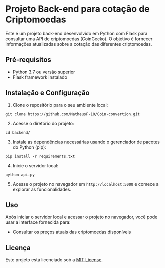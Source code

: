 # Projeto Back-end para cotação de Criptomoedas

Este é um projeto back-end desenvolvido em Python com Flask para consultar uma API de criptomoedas (CoinGecko). O objetivo é fornecer informações atualizadas sobre a cotação das diferentes criptomoedas.

## Pré-requisitos

- Python 3.7 ou versão superior
- Flask framework instalado

## Instalação e Configuração

1. Clone o repositório para o seu ambiente local:

``git clone https://github.com/MatheusF-10/Coin-convertion.git``

2. Acesse o diretório do projeto:

``cd backend/``

3. Instale as dependências necessárias usando o gerenciador de pacotes do Python (pip):

``pip install -r requirements.txt``

4. Inicie o servidor local:

``python api.py``

5. Acesse o projeto no navegador em `http://localhost:5000` e comece a explorar as funcionalidades.

## Uso

Após iniciar o servidor local e acessar o projeto no navegador, você pode usar a interface fornecida para:

- Consultar os preços atuais das criptomoedas disponíveis

## Licença

Este projeto está licenciado sob a [MIT License](https://opensource.org/licenses/MIT).




